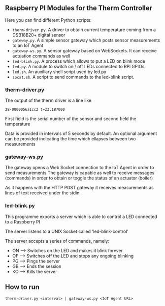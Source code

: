 ## Raspberry PI Modules for the Therm Controller

Here you can find different Python scripts:

- `therm-driver.py`. A driver to obtain current temperature coming from a DSB18B20+ digital sensor
- `gateway.py`. A simple sensor gateway which posts sensor measurements to an IoT Agent
- `gateway-ws.py`. A sensor gateway based on WebSockets. It can receive actuation commands as well
- `led-blink.py`. A process which allows to put a LED on blink mode
- `led.py`. A module to switch on / off LEDs connected to RPI GPIOs
- `led.sh`. An auxiliary shell script used by led.py
- `socat.sh`. A script to send commands to the led-blink script.

### therm-driver.py

The output of the therm driver is a line like 

```
28-0000056a1cc2 t=23.187000
```

First field is the serial number of the sensor and second field the temperature

Data is provided in intervals of 5 seconds by default. An optional argument can be provided
indicating the time which ellapses between two measurements

### gateway-ws.py

The gateway opens a Web Socket connection to the IoT Agent in order to send measurements
The gateway is capable as well to receive messages (commands) in order to
obtain or toggle the status of an actuator (boiler)

As it happens with the HTTP POST gateway it receives measurements as lines of text received under the stdin

### led-blink.py

This programme exports a server which is able to control a LED  connected to a Raspberry PI 

The server listens to a UNIX Socket called 'led-blink-control' 

The server accepts a series of commands, namely:

- ON --> Switches on the LED and makes it blink forever
- OF --> Switches off the LED and stops any ongoing blinking
- PG --> Pings the server
- GB --> Ends the session
- KO --> Kills the server

## How to run

```
therm-driver.py <interval> | gateway-ws.py <IoT Agent URL>
```